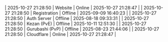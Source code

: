 | 2025-10-27 21:28:50 | Website | Online | 2025-10-27 21:28:47 |
| 2025-10-27 21:28:50 | Registration | Offline | 2025-09-09 16:40:23 |
| 2025-10-27 21:28:50 | Auth Server | Offline | 2025-08-18 09:33:31 |
| 2025-10-27 21:28:50 | Kezan (PvE) | Offline | 2025-10-11 12:51:30 |
| 2025-10-27 21:28:50 | Gurubashi (PvP) | Offline | 2025-08-23 21:44:06 |
| 2025-10-27 21:28:50 | Cloudflare | Online | 2025-10-27 21:28:47 |
